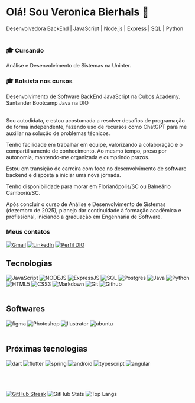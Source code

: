 # Olá! Sou Veronica Bierhals 👋
Desenvolvedora BackEnd | JavaScript | Node.js | Express | SQL | Python <br/><br/>

### 🎓 Cursando <br/>
Análise e Desenvolvimento de Sistemas na Uninter.<br/>
### 🎓 Bolsista nos cursos <br/>
Desenvolvimento de Software BackEnd JavaScript na Cubos Academy.<br/>
Santander Bootcamp Java na DIO<br/><br/>

Sou autodidata, e estou acostumada a resolver desafios de programação de forma independente, fazendo uso de recursos como ChatGPT para me auxiliar na solução de problemas técnicos.

Tenho facilidade em trabalhar em equipe, valorizando a colaboração e o compartilhamento de conhecimento. 
Ao mesmo tempo, preso por autonomia, mantendo-me organizada e cumprindo prazos.

Estou em transição de carreira com foco no desenvolvimento de software backend e disposta a iniciar uma nova jornada.

Tenho disponibilidade para morar em Florianópolis/SC ou Balneário Camboriú/SC.

Após concluir o curso de Análise e Desenvolvimento de Sistemas (dezembro de 2025), planejo dar continuidade à formação acadêmica e profissional, iniciando a graduação em Engenharia de Software.


### Meus contatos <br/>
[![Gmail](https://img.shields.io/badge/Gmail-000?style=for-the-badge&logo=gmail&logoColor=white)](mailto:veronicabierhals@gmail.com)
[![LinkedIn](https://img.shields.io/badge/LinkedIn-000?style=for-the-badge&logo=linkedin&logoColor=0E76A8)](https://www.linkedin.com/in/veronicabierhals/)
[![Perfil DIO](https://img.shields.io/badge/-Meu%20Perfil%20na%20DIO-000?style=for-the-badge)](https://www.dio.me/users/veronicabierhals1)

## Tecnologias
![JavaScript](https://img.shields.io/badge/JavaScript-000?style=for-the-badge&logo=javascript)
![NODEJS](https://img.shields.io/badge/Node.js-000?style=for-the-badge&logo=node.js&logoColor=white)
![ExpressJS](https://img.shields.io/badge/Express.js-000?style=for-the-badge)
![SQL](https://img.shields.io/badge/SQL-000?style=for-the-badge)
![Postgres](https://img.shields.io/badge/Postgres-000?style=for-the-badge)
![Java](https://img.shields.io/badge/Java-000?style=for-the-badge&logo=java)
![Python](https://img.shields.io/badge/Python-000?style=for-the-badge&logo=python)
![HTML5](https://img.shields.io/badge/HTML5-000?style=for-the-badge&logo=html5)
![CSS3](https://img.shields.io/badge/CSS3-000?style=for-the-badge&logo=css3&logoColor=264CE4)
![Markdown](https://img.shields.io/badge/Markdown-000?style=for-the-badge&logo=markdown)
![Git](https://img.shields.io/badge/Git-000?style=for-the-badge&logo=git&logoColor=white)
![Github](https://img.shields.io/badge/GitHub-000?style=for-the-badge)
<br/><br/>
## Softwares
<div style="display: inline_block">
 <img align="center" alt="figma" src="https://img.shields.io/badge/Figma-000?style=for-the-badge&logo=figma&logoColor=white"/>
 <img align="center" alt="Photoshop" src="https://img.shields.io/badge/Adobe%20Photoshop-000?style=for-the-badge&logo=Adobe%20Photoshop&logoColor=blue"/>
 <img align="center" alt="Ilustrator" src="https://img.shields.io/badge/Adobe%20Illustrator-000?style=for-the-badge&logo=adobe%20illustrator&logoColor=white)"/> 
 <img align="center" alt="ubuntu" src="https://img.shields.io/badge/Ubuntu-000?style=for-the-badge&logo=ubuntu&logoColor=white"/>
<br/><br/>
 
## Próximas tecnologias
<div style="display: inline_block">
<img align="center" alt="dart" src="https://img.shields.io/badge/Dart-000?style=for-the-badge&logo=dart&logoColor=white"/>
<img align="center" alt="flutter" src="https://img.shields.io/badge/Flutter-000?style=for-the-badge&logo=flutter&logoColor=white"/>
<img align="center" alt="spring" src="https://img.shields.io/badge/Spring-000?style=for-the-badge&logo=spring&logoColor=white"/>
<img align="center" alt="android" src="https://img.shields.io/badge/Android-000?style=for-the-badge&logo=android&logoColor=white"/>
<img align="center" alt="typescript" src="https://img.shields.io/badge/TypeScript-000?style=for-the-badge&logo=typescript&logoColor=white"/>
<img align="center" alt="angular" src="https://img.shields.io/badge/Angular-000?style=for-the-badge&logo=angular&logoColor=C3002F"/>

 </div><br/>

 <br/>
<br/>

[![GitHub Streak](https://streak-stats.demolab.com/?user=veronicabierhals&theme=violet-punch&background=000&border=30A3DC&dates=FFF)](https://git.io/streak-stats) 
![GitHub Stats](https://github-readme-stats.vercel.app/api?username=veronicabierhals&theme=radical&bg_color=000&border_color=30A3DC&show_icons=true&icon_color=242FDB&title_color=DB1C5E&text_color=ACC6DB) 
![Top Langs](https://github-readme-stats-git-masterrstaa-rickstaa.vercel.app/api/top-langs/?username=veronicabierhals&bg_color=000&border_color=30A3DC&title_color=DB1C5E&text_color=FFF)<br/>
<br/>
